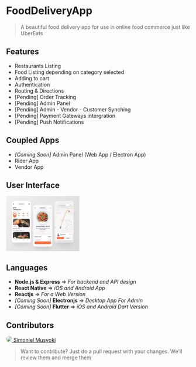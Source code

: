 # FoodDeliveryApp

> A beautiful food delivery app for use in online food commerce just like UberEats

## Features

- Restaurants Listing
- Food Listing depending on category selected
- Adding to cart
- Authentication
- Routing & Directions
- [Pending] Order Tracking
- [Pending] Admin Panel
- [Pending] Admin - Vendor - Customer Synching
- [Pending] Payment Gateways intergration
- [Pending] Push Notifications

## Coupled Apps

- <a> _[Coming Soon]_ Admin Panel (Web App / Electron App)</a>
- <a> Rider App </a>
- <a> Vendor App </a>

## User Interface

<a href="https://dribbble.com/shots/14527824/attachments/6215066?mode=media">
<img src="./assets/design.webp" width="200"/>
</a>

## Languages

- **Node.js & Express** => _For backend and API design_
- **React Native** => _iOS and Android App_
- **Reactjs** => _For a Web Version_
- _[Coming Soon]_ **Electronjs** => _Desktop App For Admin_
- _[Coming Soon]_ **Flutter** => _iOS and Android Dart Version_

## Contributors

<a href="https://simonielmusyoki.com/">
<img src="https://avatars0.githubusercontent.com/u/30719875?s=460&u=042137abc36ce6d5e72f0a8b00b0393bd2025adc&v=4" width="50" style="border-radius: 50%;" /> Simoniel Musyoki</a>

> Want to contribute? Just do a pull request with your changes. We'll review them and merge them
